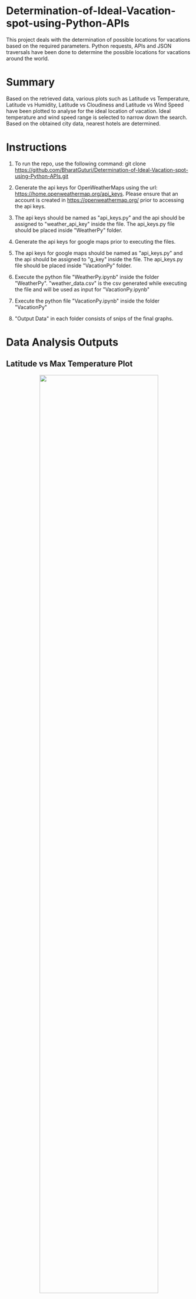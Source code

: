 # Determination-of-Ideal-Vacation-spot-using-Python-APIs
This project deals with the determination of possible locations for vacations based on the required parameters. Python requests, APIs and JSON traversals have been done to determine the possible locations for vacations around the world. 

# Summary
Based on the retrieved data, various plots such as Latitude vs Temperature, Latitude vs Humidity, Latitude vs Cloudiness and Latitude vs Wind Speed have been plotted to analyse for the ideal location of vacation. Ideal temperature and wind speed range is selected to narrow down the search. Based on the obtained city data, nearest hotels are determined.

# Instructions

1)  To run the repo, use the following command:
    git clone https://github.com/BharatGuturi/Determination-of-Ideal-Vacation-spot-using-Python-APIs.git
    
2)  Generate the api keys for OpenWeatherMaps using the url: https://home.openweathermap.org/api_keys. Please ensure that an account is created in https://openweathermap.org/ prior to accessing the api keys.

3)  The api keys should be named as "api_keys.py" and the api should be assigned to "weather_api_key" inside the file. The api_keys.py file should be placed inside "WeatherPy" folder.

4)  Generate the api keys for google maps prior to executing the files.

5)  The api keys for google maps should be named as "api_keys.py" and the api should be assigned to "g_key" inside the file. The api_keys.py file should be placed inside "VacationPy" folder.

6)  Execute the python file "WeatherPy.ipynb" inside the folder "WeatherPy". "weather_data.csv" is the csv generated while executing the file and will be used as input for "VacationPy.ipynb"

7)  Execute the python file "VacationPy.ipynb" inside the folder "VacationPy"

8)  "Output Data" in each folder consists of snips of the final graphs.

# Data Analysis Outputs

## Latitude vs Max Temperature Plot

<p align="center"><img src='https://github.com/BharatGuturi/Determination-of-Ideal-Vacation-spot-using-Python-APIs/blob/main/Output/LatitudevsMaxTemp.png' width = 80% ></p> 

## Latitude vs Min Temperature Plot

<p align="center"><img src='https://github.com/BharatGuturi/Determination-of-Ideal-Vacation-spot-using-Python-APIs/blob/main/Output/LatitudevsMinTemp.png' width = 80% ></p> 

## Latitude vs Temperature Plot

<p align="center"><img src='https://github.com/BharatGuturi/Determination-of-Ideal-Vacation-spot-using-Python-APIs/blob/main/Output/LatitudevsTemp.png' width = 80% ></p>

## Latitude vs Humidity Plot

<p align="center"><img src='https://github.com/BharatGuturi/Determination-of-Ideal-Vacation-spot-using-Python-APIs/blob/main/Output/LatitudevsHumidity.png' width = 80% ></p>

## Latitude vs Cloudiness Plot

<p align="center"><img src='https://github.com/BharatGuturi/Determination-of-Ideal-Vacation-spot-using-Python-APIs/blob/main/Output/LatitudevsCloudiness.png' width = 80% ></p>

## Latitude vs Wind Speed Plot

<p align="center"><img src='https://github.com/BharatGuturi/Determination-of-Ideal-Vacation-spot-using-Python-APIs/blob/main/Output/LatitudevsWindSpeed.png' width = 80% ></p>

## Latitude vs Max Temp Linear Regression in Northern Hemisphere

<p align="center"><img src='https://github.com/BharatGuturi/Determination-of-Ideal-Vacation-spot-using-Python-APIs/blob/main/Output/NorthLatitudevsMaxTempNorth.png' width = 80% ></p>

## Latitude vs Max Temp Linear Regression in Southern Hemisphere

<p align="center"><img src='https://github.com/BharatGuturi/Determination-of-Ideal-Vacation-spot-using-Python-APIs/blob/main/Output/SouthLatitudevsMaxTempSouth.png' width = 80% ></p>

## Latitude vs Humidity Linear Regression in Northern Hemisphere

<p align="center"><img src='https://github.com/BharatGuturi/Determination-of-Ideal-Vacation-spot-using-Python-APIs/blob/main/Output/NorthLatitudevsHumidityNorth.png' width = 80% ></p>

## Latitude vs Humidity Linear Regression in Southern Hemisphere

<p align="center"><img src='https://github.com/BharatGuturi/Determination-of-Ideal-Vacation-spot-using-Python-APIs/blob/main/Output/SouthLatitudevsHumiditySouth.png' width = 80% ></p>

## Latitude vs Cloudiness Linear Regression in Northern Hemisphere

<p align="center"><img src='https://github.com/BharatGuturi/Determination-of-Ideal-Vacation-spot-using-Python-APIs/blob/main/Output/NorthLatitudevsCloudinessNorth.png' width = 80% ></p>

## Latitude vs Cloudiness Linear Regression in Southern Hemisphere

<p align="center"><img src='https://github.com/BharatGuturi/Determination-of-Ideal-Vacation-spot-using-Python-APIs/blob/main/Output/SouthLatitudevsCloudinessSouth.png' width = 80% ></p>

## Latitude vs Wind Speed Linear Regression in Northern Hemisphere

<p align="center"><img src='https://github.com/BharatGuturi/Determination-of-Ideal-Vacation-spot-using-Python-APIs/blob/main/Output/NorthLatitudevsWindSpeedNorth.png' width = 80% ></p>

## Latitude vs Wind Speed Linear Regression in Southern Hemisphere

<p align="center"><img src='https://github.com/BharatGuturi/Determination-of-Ideal-Vacation-spot-using-Python-APIs/blob/main/Output/SouthLatitudevsWindSpeedSouth.png' width = 80% ></p>

## Heatmap showing humidity of various locations

<p align="center"><img src='https://github.com/BharatGuturi/Determination-of-Ideal-Vacation-spot-using-Python-APIs/blob/main/Output/HeatmapHumidity.png' width = 80% ></p>

## Heatmap showing probable vacation locations based on few parameters

<p align="center"><img src='https://github.com/BharatGuturi/Determination-of-Ideal-Vacation-spot-using-Python-APIs/blob/main/Output/HeatmapVacationLocation.png' width = 80% ></p>


